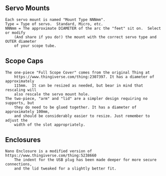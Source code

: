 ## Servo Mounts
	Each servo mount is named "Mount Type NNNmm".
	Type = Type of servo.  Standard, Micro, etc.
	NNNmm = The approximate DIAMETER of the arc the "feet" sit on.  Select or modify 
		(And share if you do!) the mount with the correct servo type and OUTER diameter
		of your scope tube.

## Scope Caps
	The one-piece "Full Scope Cover" comes from the original Thing at 
		https://www.thingiverse.com/thing:2307397. It has a diameter of approximately 
		115mm.  It can be resized as needed, but bear in mind that rescaling will
		also rescale the servo mount hole.
	The two-piece, "arm" and "lid" are a simpler design requiring no supports, but 
		they do need to be glued together. It has a diameter of approximately 100mm, 
		and should be considerably easier to resize. Just remember to adjust the 
		width of the slot appropriately.
		
## Enclosures
	Nano Enclosure is a modified version of https://www.thingiverse.com/thing:5238660
		The indent for the USB plug has been made deeper for more secure connections,
		and the lid	tweaked for a slightly better fit.
  
